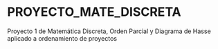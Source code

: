 # PROYECTO_MATE_DISCRETA
Proyecto 1 de Matemática Discreta, Orden Parcial y Diagrama de Hasse aplicado a ordenamiento de proyectos

